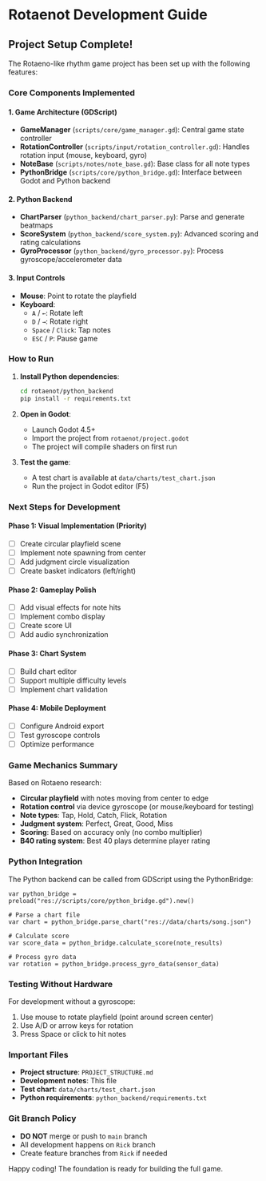 # Rotaenot Development Guide

## Project Setup Complete!

The Rotaeno-like rhythm game project has been set up with the following features:

### Core Components Implemented

#### 1. Game Architecture (GDScript)
- **GameManager** (`scripts/core/game_manager.gd`): Central game state controller
- **RotationController** (`scripts/input/rotation_controller.gd`): Handles rotation input (mouse, keyboard, gyro)
- **NoteBase** (`scripts/notes/note_base.gd`): Base class for all note types
- **PythonBridge** (`scripts/core/python_bridge.gd`): Interface between Godot and Python backend

#### 2. Python Backend
- **ChartParser** (`python_backend/chart_parser.py`): Parse and generate beatmaps
- **ScoreSystem** (`python_backend/score_system.py`): Advanced scoring and rating calculations
- **GyroProcessor** (`python_backend/gyro_processor.py`): Process gyroscope/accelerometer data

#### 3. Input Controls
- **Mouse**: Point to rotate the playfield
- **Keyboard**:
  - `A` / `←`: Rotate left
  - `D` / `→`: Rotate right
  - `Space` / `Click`: Tap notes
  - `ESC` / `P`: Pause game

### How to Run

1. **Install Python dependencies**:
   ```bash
   cd rotaenot/python_backend
   pip install -r requirements.txt
   ```

2. **Open in Godot**:
   - Launch Godot 4.5+
   - Import the project from `rotaenot/project.godot`
   - The project will compile shaders on first run

3. **Test the game**:
   - A test chart is available at `data/charts/test_chart.json`
   - Run the project in Godot editor (F5)

### Next Steps for Development

#### Phase 1: Visual Implementation (Priority)
- [ ] Create circular playfield scene
- [ ] Implement note spawning from center
- [ ] Add judgment circle visualization
- [ ] Create basket indicators (left/right)

#### Phase 2: Gameplay Polish
- [ ] Add visual effects for note hits
- [ ] Implement combo display
- [ ] Create score UI
- [ ] Add audio synchronization

#### Phase 3: Chart System
- [ ] Build chart editor
- [ ] Support multiple difficulty levels
- [ ] Implement chart validation

#### Phase 4: Mobile Deployment
- [ ] Configure Android export
- [ ] Test gyroscope controls
- [ ] Optimize performance

### Game Mechanics Summary

Based on Rotaeno research:
- **Circular playfield** with notes moving from center to edge
- **Rotation control** via device gyroscope (or mouse/keyboard for testing)
- **Note types**: Tap, Hold, Catch, Flick, Rotation
- **Judgment system**: Perfect, Great, Good, Miss
- **Scoring**: Based on accuracy only (no combo multiplier)
- **B40 rating system**: Best 40 plays determine player rating

### Python Integration

The Python backend can be called from GDScript using the PythonBridge:

```gdscript
var python_bridge = preload("res://scripts/core/python_bridge.gd").new()

# Parse a chart file
var chart = python_bridge.parse_chart("res://data/charts/song.json")

# Calculate score
var score_data = python_bridge.calculate_score(note_results)

# Process gyro data
var rotation = python_bridge.process_gyro_data(sensor_data)
```

### Testing Without Hardware

For development without a gyroscope:
1. Use mouse to rotate playfield (point around screen center)
2. Use A/D or arrow keys for rotation
3. Press Space or click to hit notes

### Important Files

- **Project structure**: `PROJECT_STRUCTURE.md`
- **Development notes**: This file
- **Test chart**: `data/charts/test_chart.json`
- **Python requirements**: `python_backend/requirements.txt`

### Git Branch Policy

- **DO NOT** merge or push to `main` branch
- All development happens on `Rick` branch
- Create feature branches from `Rick` if needed

Happy coding! The foundation is ready for building the full game.
